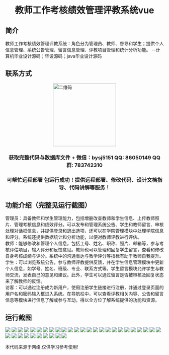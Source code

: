 <p><h1 align="center">教师工作考核绩效管理评教系统vue</h1></p>

## 简介
教师工作考核绩效管理评教系统：角色分为管理员、教师、督导和学生；提供个人信息管理、系统公告管理、留言信息管理、评教项目管理和统计分析功能。    --计算机毕业设计源码；毕设源码；java毕业设计源码


## 联系方式
<img src="https://bs-1329754181.cos.ap-shanghai.myqcloud.com/wx.jpg" alt="二维码" style="display: block; margin: 0 auto;" width="200px">
<p><h3 align="center">获取完整代码与数据库文件 + 微信：bysj5151 QQ: 86050149 QQ群: 783742310</h3></p>
<p><h3 align="center">可帮忙远程部署 包运行成功！提供远程部署、修改代码、设计文档指导、代码讲解等服务！</h3></p>

## 功能介绍（完整见运行截图）
管理员：具备教师和学生管理能力，包括增删改查教师和学生信息、上传教师照片、管理考核信息和绩效评分。可以发布和管理系统公告、学生和教师留言、审核处理对话框信息，并提供登录和退出选项，还可以在学院管理模块中处理学院信息和评分。系统还提供数据统计和分析功能，以便对教师评教进行评估。  
教师：能够修改和管理个人信息，包括工号、姓名、职称、照片、邮箱等，参与考核评估项目，输入评分和反馈意见。教师也可以管理和回复学生留言，查看和修改自身考核成绩与评分。系统中的沟通表达与教学评分等指标有助于教师自我提升。  
学生：可以浏览系统公告，参与教师评教提供反馈，并在学生信息管理模块中更新个人信息，如学号、姓名、班级、专业、联系方式等。学生留言模块允许学生与教师交流，发表自己的意见和建议。此外，学生可以通过留言是否被审核及回复状态来了解教师的反馈。  
访客：可以通过注册成为新用户，使用注册学生链接进行注册，并通过登录页面的用户名和密码输入框进入系统。在导航栏中，可以查看评教相关内容、公告和留言信息等模块进行信息了解或参与互动，得以全方位了解系统提供的功能和资源。


## 运行截图
![](https://bs-1329754181.cos.ap-shanghai.myqcloud.com/ssm/teacherPerformanceManagementSystem/img/001.jpg)
![](https://bs-1329754181.cos.ap-shanghai.myqcloud.com/ssm/teacherPerformanceManagementSystem/img/002.jpg)
![](https://bs-1329754181.cos.ap-shanghai.myqcloud.com/ssm/teacherPerformanceManagementSystem/img/003.jpg)
![](https://bs-1329754181.cos.ap-shanghai.myqcloud.com/ssm/teacherPerformanceManagementSystem/img/004.jpg)
![](https://bs-1329754181.cos.ap-shanghai.myqcloud.com/ssm/teacherPerformanceManagementSystem/img/005.jpg)
![](https://bs-1329754181.cos.ap-shanghai.myqcloud.com/ssm/teacherPerformanceManagementSystem/img/006.jpg)
![](https://bs-1329754181.cos.ap-shanghai.myqcloud.com/ssm/teacherPerformanceManagementSystem/img/007.jpg)
![](https://bs-1329754181.cos.ap-shanghai.myqcloud.com/ssm/teacherPerformanceManagementSystem/img/008.jpg)
![](https://bs-1329754181.cos.ap-shanghai.myqcloud.com/ssm/teacherPerformanceManagementSystem/img/009.jpg)
![](https://bs-1329754181.cos.ap-shanghai.myqcloud.com/ssm/teacherPerformanceManagementSystem/img/010.jpg)
![](https://bs-1329754181.cos.ap-shanghai.myqcloud.com/ssm/teacherPerformanceManagementSystem/img/011.jpg)
![](https://bs-1329754181.cos.ap-shanghai.myqcloud.com/ssm/teacherPerformanceManagementSystem/img/012.jpg)
![](https://bs-1329754181.cos.ap-shanghai.myqcloud.com/ssm/teacherPerformanceManagementSystem/img/013.jpg)
![](https://bs-1329754181.cos.ap-shanghai.myqcloud.com/ssm/teacherPerformanceManagementSystem/img/014.jpg)
![](https://bs-1329754181.cos.ap-shanghai.myqcloud.com/ssm/teacherPerformanceManagementSystem/img/015.jpg)
![](https://bs-1329754181.cos.ap-shanghai.myqcloud.com/ssm/teacherPerformanceManagementSystem/img/016.jpg)
![](https://bs-1329754181.cos.ap-shanghai.myqcloud.com/ssm/teacherPerformanceManagementSystem/img/017.jpg)
![](https://bs-1329754181.cos.ap-shanghai.myqcloud.com/ssm/teacherPerformanceManagementSystem/img/018.jpg)
![](https://bs-1329754181.cos.ap-shanghai.myqcloud.com/ssm/teacherPerformanceManagementSystem/img/019.jpg)
![](https://bs-1329754181.cos.ap-shanghai.myqcloud.com/ssm/teacherPerformanceManagementSystem/img/020.jpg)
![](https://bs-1329754181.cos.ap-shanghai.myqcloud.com/ssm/teacherPerformanceManagementSystem/img/021.jpg)
![](https://bs-1329754181.cos.ap-shanghai.myqcloud.com/ssm/teacherPerformanceManagementSystem/img/022.jpg)
![](https://bs-1329754181.cos.ap-shanghai.myqcloud.com/ssm/teacherPerformanceManagementSystem/img/023.jpg)
![](https://bs-1329754181.cos.ap-shanghai.myqcloud.com/ssm/teacherPerformanceManagementSystem/img/024.jpg)
![](https://bs-1329754181.cos.ap-shanghai.myqcloud.com/ssm/teacherPerformanceManagementSystem/img/025.jpg)
![](https://bs-1329754181.cos.ap-shanghai.myqcloud.com/ssm/teacherPerformanceManagementSystem/img/026.jpg)
![](https://bs-1329754181.cos.ap-shanghai.myqcloud.com/ssm/teacherPerformanceManagementSystem/img/027.jpg)
![](https://bs-1329754181.cos.ap-shanghai.myqcloud.com/ssm/teacherPerformanceManagementSystem/img/028.jpg)
![](https://bs-1329754181.cos.ap-shanghai.myqcloud.com/ssm/teacherPerformanceManagementSystem/img/029.jpg)
![](https://bs-1329754181.cos.ap-shanghai.myqcloud.com/ssm/teacherPerformanceManagementSystem/img/030.jpg)
![](https://bs-1329754181.cos.ap-shanghai.myqcloud.com/ssm/teacherPerformanceManagementSystem/img/031.jpg)
![](https://bs-1329754181.cos.ap-shanghai.myqcloud.com/ssm/teacherPerformanceManagementSystem/img/032.jpg)
![](https://bs-1329754181.cos.ap-shanghai.myqcloud.com/ssm/teacherPerformanceManagementSystem/img/033.jpg)
![](https://bs-1329754181.cos.ap-shanghai.myqcloud.com/ssm/teacherPerformanceManagementSystem/img/034.jpg)
![](https://bs-1329754181.cos.ap-shanghai.myqcloud.com/ssm/teacherPerformanceManagementSystem/img/035.jpg)

<p>本代码来源于网络,仅供学习参考使用!</p>
